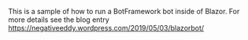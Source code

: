 This is a sample of how to run a BotFramework bot inside of Blazor. For more details see the blog entry https://negativeeddy.wordpress.com/2019/05/03/blazorbot/